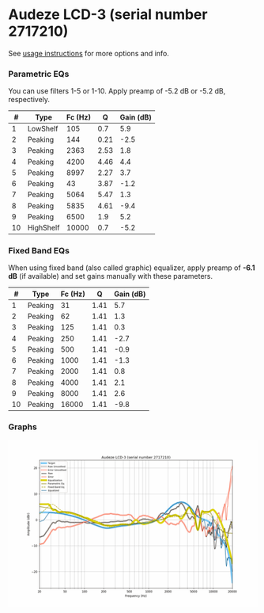 # Audeze LCD-3 (serial number 2717210)
See [usage instructions](https://github.com/jaakkopasanen/AutoEq#usage) for more options and info.

### Parametric EQs
You can use filters 1-5 or 1-10. Apply preamp of -5.2 dB or -5.2 dB, respectively.

|   # | Type      |   Fc (Hz) |    Q |   Gain (dB) |
|-----|-----------|-----------|------|-------------|
|   1 | LowShelf  |       105 | 0.7  |         5.9 |
|   2 | Peaking   |       144 | 0.21 |        -2.5 |
|   3 | Peaking   |      2363 | 2.53 |         1.8 |
|   4 | Peaking   |      4200 | 4.46 |         4.4 |
|   5 | Peaking   |      8997 | 2.27 |         3.7 |
|   6 | Peaking   |        43 | 3.87 |        -1.2 |
|   7 | Peaking   |      5064 | 5.47 |         1.3 |
|   8 | Peaking   |      5835 | 4.61 |        -9.4 |
|   9 | Peaking   |      6500 | 1.9  |         5.2 |
|  10 | HighShelf |     10000 | 0.7  |        -5.2 |

### Fixed Band EQs
When using fixed band (also called graphic) equalizer, apply preamp of **-6.1 dB** (if available) and set gains manually with these parameters.

|   # | Type    |   Fc (Hz) |    Q |   Gain (dB) |
|-----|---------|-----------|------|-------------|
|   1 | Peaking |        31 | 1.41 |         5.7 |
|   2 | Peaking |        62 | 1.41 |         1.3 |
|   3 | Peaking |       125 | 1.41 |         0.3 |
|   4 | Peaking |       250 | 1.41 |        -2.7 |
|   5 | Peaking |       500 | 1.41 |        -0.9 |
|   6 | Peaking |      1000 | 1.41 |        -1.3 |
|   7 | Peaking |      2000 | 1.41 |         0.8 |
|   8 | Peaking |      4000 | 1.41 |         2.1 |
|   9 | Peaking |      8000 | 1.41 |         2.6 |
|  10 | Peaking |     16000 | 1.41 |        -9.8 |

### Graphs
![](./Audeze%20LCD-3%20(serial%20number%202717210).png)
